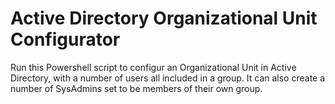 # Active Directory Organizational Unit Configurator
Run this Powershell script to configur an Organizational Unit in Active Directory, with a number of users all included in a group.
It can also create a number of SysAdmins set to be members of their own group.
